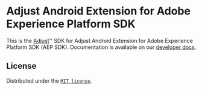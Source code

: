 # Adjust Android Extension for Adobe Experience Platform SDK

This is the [Adjust](https://adjust.com)™  SDK for Adjust Android Extension for Adobe Experience Platform SDK (AEP SDK). Documentation is available on our [developer docs](https://dev.adjust.com/en/sdk/adobe-extension/android).

## License

Distributed under the [`MIT license`](LICENSE).
